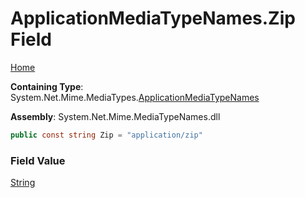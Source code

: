 # ApplicationMediaTypeNames\.Zip Field

[Home](../../../README.md)

**Containing Type**: System\.Net\.Mime\.MediaTypes\.[ApplicationMediaTypeNames](../README.md)

**Assembly**: System\.Net\.Mime\.MediaTypeNames\.dll

```csharp
public const string Zip = "application/zip"
```

### Field Value

[String](https://docs.microsoft.com/en-us/dotnet/api/system.string)

